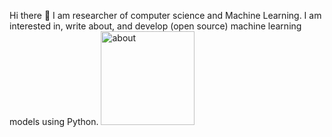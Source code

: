  Hi there 👋 I am researcher of computer science and Machine Learning. I am interested in, write about, and develop (open source) machine learning models using Python.
<img src="https://github.com/samanemami/samanemami/blob/main/docs/HelloWorld.gif" alt="about" style="height:150px;"> 
